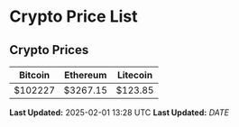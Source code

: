 # Crypto Price List

## Crypto Prices
| Bitcoin | Ethereum | Litecoin |
| ------- | -------- | -------- |
| $102227 | $3267.15 | $123.85 |
**Last Updated:** 2025-02-01 13:28 UTC
**Last Updated:** $DATE$

